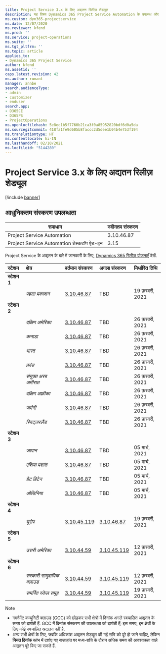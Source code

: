 ```yaml
---
title: Project Service 3.x के लिए अद्यतन रिलीज़ शेड्यूल
description: यह विषय Dynamics 365 Project Service Automation के उपलब्ध और आगामी रिलीज़ के बारे में जानकारी प्रदान करता है.
ms.custom: dyn365-projectservice
ms.date: 12/07/2020
ms.reviewer: kfend
ms.prod: ''
ms.service: project-operations
ms.suite: ''
ms.tgt_pltfrm: ''
ms.topic: article
applies_to:
- Dynamics 365 Project Service
author: kfend
ms.assetid: ''
caps.latest.revision: 42
ms.author: rumant
manager: annbe
search.audienceType:
- admin
- customizer
- enduser
search.app:
- D365CE
- D365PS
- ProjectOperations
ms.openlocfilehash: 5e8ec1b5f7760b21ca3f0a85952820bdf6d0a5da
ms.sourcegitcommit: 418fa1fe9d605b8faccc2d5dee1b04b4e753f194
ms.translationtype: HT
ms.contentlocale: hi-IN
ms.lasthandoff: 02/10/2021
ms.locfileid: "5144280"
---
```

# <a name="update-release-schedule-for-project-service-3x"></a>Project Service 3.x के लिए अद्यतन रिलीज़ शेड्यूल

[!include [banner](../includes/psa-now-project-operations.md)]

## <a name="latest-version-availability"></a>आधुनिकतम संस्करण उपलब्धता

| समाधान  | नवीनतम संस्करण |
|-------|----|
| Project Service Automation    | 3.10.46.87 |
| Project Service Automation डेस्कटॉप ऐड-इन                | 3.15          |

Project Service के अद्यतन के बारे में जानकारी के लिए, [Dynamics 365 रिलीज़ योजनाएँ](https://docs.microsoft.com/dynamics365/release-plans/) देखें. 

| स्टेशन  | क्षेत्र | वर्तमान संस्करण | अगला संस्करण |  निर्धारित तिथि
| :---   | :---   | :---   | :---   |:---   |         
|<strong>स्टेशन 1</strong> | |  |  | |
| | <i>पहला प्रकाशन</i> | [3.10.46.87](whats-new-ur-28-5.md) | TBD | 19 फ़रवरी, 2021
|<strong>स्टेशन 2</strong> | |  |  | |
| | <i>दक्षिण अमेरिका</i> | [3.10.46.87](whats-new-ur-28-5.md) | TBD | 26 फ़रवरी, 2021
| | <i>कनाडा</i> | [3.10.46.87](whats-new-ur-28-5.md) | TBD | 26 फ़रवरी, 2021
| | <i>भारत</i> | [3.10.46.87](whats-new-ur-28-5.md) | TBD | 26 फ़रवरी, 2021
| | <i>फ़्रांस</i> | [3.10.46.87](whats-new-ur-28-5.md) | TBD | 26 फ़रवरी, 2021
| | <i>संयुक्त अरब अमीरात</i> | [3.10.46.87](whats-new-ur-28-5.md) | TBD | 26 फ़रवरी, 2021
| | <i>दक्षिण अफ़्रीका</i> | [3.10.46.87](whats-new-ur-28-5.md) | TBD | 26 फ़रवरी, 2021
| | <i>जर्मनी</i> | [3.10.46.87](whats-new-ur-28-5.md) | TBD | 26 फ़रवरी, 2021
| | <i>स्विट्ज़रलैंड</i> | [3.10.46.87](whats-new-ur-28-5.md) | TBD | 26 फ़रवरी, 2021
|<strong>स्टेशन 3</strong> | |  |  | |
| | <i>जापान</i> | [3.10.46.87](whats-new-ur-28-5.md) | TBD | 05 मार्च, 2021
| | <i>एशिया प्रशांत</i> | [3.10.46.87](whats-new-ur-28-5.md) | TBD | 05 मार्च, 2021
| | <i>ग्रेट ब्रिटेन</i> | [3.10.46.87](whats-new-ur-28-5.md) | TBD | 05 मार्च, 2021
| | <i>ओसिनिया</i> | [3.10.46.87](whats-new-ur-28-5.md) | TBD | 05 मार्च, 2021
|<strong>स्टेशन 4</strong> | |  |  | |
| | <i>यूरोप</i> | [3.10.45.119](whats-new-ur-27-5.md) | [3.10.46.87](whats-new-ur-28-5.md) | 19 फ़रवरी, 2021
|<strong>स्टेशन 5</strong> | |  |  | |
| | <i>उत्तरी अमेरिका</i> | [3.10.44.59](whats-new-ur-26.md) | [3.10.45.119](whats-new-ur-27-5.md) | 12 फ़रवरी, 2021
|<strong>स्टेशन 6</strong> | |  |  | |
| | <i>सरकारी सामुदायिक क्लाउड</i> | [3.10.44.59](whats-new-ur-26.md) | [3.10.45.119](whats-new-ur-27-5.md) | 12 फ़रवरी, 2021
| | <i>समर्पित स्केल समूह</i> | [3.10.44.59](whats-new-ur-26.md) | [3.10.45.119](whats-new-ur-27-5.md) | 19 फ़रवरी, 2021

>[!Note]
> - गवर्नमेंट कम्युनिटी क्लाउड (GCC) को छोड़कर सभी क्षेत्रों में दिनांक अगले स्वचालित अद्यतन के समय को दर्शाती हैं. GCC में दिनांक संस्करण की उपलब्धता को दर्शाती हैं; इस समय, इन क्षेत्रों के लिए कोई स्वचालित अद्यतन नहीं है.
> - अन्य सभी क्षेत्रों के लिए, जबकि अधिकांश अद्यतन शेड्यूल की गई रात्रि को पूरे हो जाने चाहिए, लेकिन **नियत दिनांक** स्तंभ में दर्शाए गए सप्ताहांत पर मध्य-रात्रि के दौरान अधिक समय की आवश्यकता वाले अद्यतन पूरे किए जा सकते हैं.
